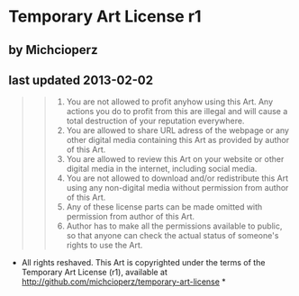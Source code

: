 # Temporary Art License r1
## by Michcioperz
## last updated 2013-02-02

>> 1. You are not allowed to profit anyhow using this Art. Any actions you do to profit from this are illegal and will cause a total destruction of your reputation everywhere.
>> 2. You are allowed to share URL adress of the webpage or any other digital media containing this Art as provided by author of this Art.
>> 3. You are allowed to review this Art on your website or other digital media in the internet, including social media.
>> 4. You are not allowed to download and/or redistribute this Art using any non-digital media without permission from author of this Art.
>> 5. Any of these license parts can be made omitted with permission from author of this Art.
>> 6. Author has to make all the permissions available to public, so that anyone can check the actual status of someone's rights to use the Art.

* All rights reshaved. This Art is copyrighted under the terms of the Temporary Art License (r1), available at http://github.com/michcioperz/temporary-art-license *
